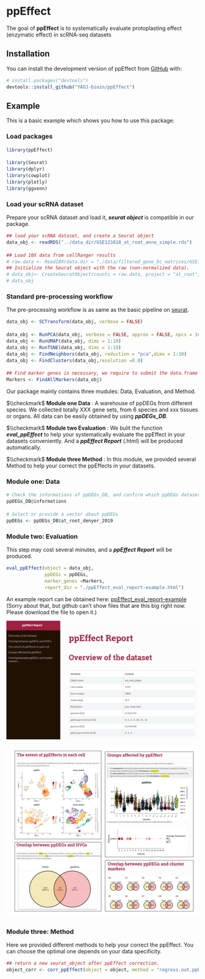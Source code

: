 
<!-- README.md is generated from README.Rmd. Please edit that file -->

# ppEffect

<!-- badges: start -->
<!-- badges: end -->

The goal of **ppEffect** is to systematically evaluate protoplasting
effect (enzymatic effect) in scRNA-seq datasets

## Installation

You can install the development version of ppEffect from
[GitHub](https://github.com/) with:

``` r
# install.packages("devtools")
devtools::install_github("YAOJ-bioin/ppEffect")
```

## Example

This is a basic example which shows you how to use this package:

### Load packages

``` r
library(ppEffect)

library(Seurat)
library(dplyr)
library(cowplot)
library(plotly)
library(ggvenn)
```

### Load your scRNA dataset

Prepare your scRNA dataset and load it, ***seurat object*** is
compatible in our package.

``` r
## load your scRNA dataset, and create a Seurat object
data_obj <- readRDS("../data_dir/GSE123818_at_root_anno_simple.rds")

## Load 10X data from cellRanger results
# raw.data <- Read10X(data.dir = "./data/filtered_gene_bc_matrices/GSE123818_at_root_anno/")
## Initialize the Seurat object with the raw (non-normalized data).
# data_obj<- CreateSeuratObject(counts = raw.data, project = "at_root", min.cells = 3, min.features = 200)
# data_obj 
```

### Standard pre-processing workflow

The pre-processing workflow is as same as the basic pipeline on
[seurat](https://satijalab.org/seurat/articles/pbmc3k_tutorial.html).

``` r
data_obj <- SCTransform(data_obj, verbose = FALSE)

data_obj <- RunPCA(data_obj, verbose = FALSE, approx = FALSE, npcs = 10,seed.use = NULL)
data_obj <- RunUMAP(data_obj, dims = 1:10)
data_obj <- RunTSNE(data_obj, dims = 1:10)
data_obj <- FindNeighbors(data_obj, reduction = "pca",dims = 1:10)
data_obj <- FindClusters(data_obj,resolution =0.8)

## Find marker genes is necessary, we require to submit the data.frame of marker genes in the module of evaluation.
Markers <- FindAllMarkers(data_obj)
```

Our package mainly contains three mudules: Data, Evaluation, and Method.

$\\checkmark$ **Module one Data** : A warehouse of ppDEGs from different
species. We collected totally XXX gene sets, from 6 species and xxx
tissues or organs. All data can be easily obtained by using
***ppDEGs\_DB***.

$\\checkmark$ **Module two Evaluation** : We bulit the function
***eval\_ppEffect*** to help your systematically evaluate the ppEffect
in your datasets conveniently. And a ***ppEffect Report*** (.html) will
be produced automatically.

$\\checkmark$ **Module three Method** : In this module, we provided
several Method to help your correct the ppEffects in your datasets.

### Module one: Data

``` r
# Check the informations of ppDEGs_DB, and confirm which ppDEGs dataset your will choose. 
ppDEGs_DB@informations

# Select or provide a vector about ppDEGs
ppDEGs <- ppDEGs_DB$at_root_denyer_2019
```

### Module two: Evaluation

This step may cost several minutes, and a ***ppEffect Report*** will be
produced.

``` r
eval_ppEffect(object = data_obj, 
              ppDEGs = ppDEGs,
              marker_genes =Markers,
              report_dir = "./ppEffect_eval_report-example.html")
```

An example report can be obtained here:
[ppEffect\_eval\_report-example](./man/ppEffect_eval_report-example.html)
(Sorry about that, but github can’t show files that are this big right
now. Please download the file to open it.)

![](man/figures/README_ppEffect_Report_example.png "ppEffect Report")

![](man/figures/README_ppEffect_Report_example_2.png "ppEffect Report 2")

### Module three: Method

Here we provided different methods to help your correct the ppEffect.
You can choose the optimal one depends on your data specificity.

``` r
## return a new seurat_object after ppEffect correction. 
object_corr <- corr_ppEffect(object = object, method = "regress.out.ppDEGs")
```
